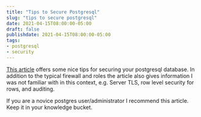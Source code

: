 ```yaml
---
title: "Tips to Secure Postgresql"
slug: "tips to secure postgresql"
date: 2021-04-15T08:00:00-05:00
draft: false
publishdate: 2021-04-15T08:00:00-05:00
tags:
- postgresql
- security
---
```


[This article][1] offers some nice tips for securing your postgresql database. In addition to the typical firewall and roles the article also gives information I was not familiar with in this context, e.g. Server TLS, row level security for rows, and auditing. 

If you are a novice postgres user/administrator I recommend this article. Keep it in your knowledge bucket.

[1]: https://goteleport.com/blog/securing-postgres-postgresql/

